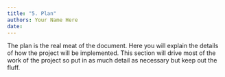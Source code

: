 ```yaml
---
title: "5. Plan"
authors: Your Name Here
date: 
---
```


The plan is the real meat of the document.  Here you will explain the details of how the project will be implemented.  This section will drive most of the work of the project so put in as much detail as necessary but keep out the fluff.